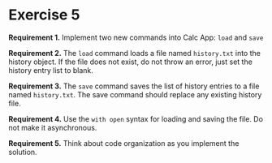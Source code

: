 # Exercise 5

**Requirement 1.** Implement two new commands into Calc App: `load` and `save`

**Requirement 2.** The `load` command loads a file named `history.txt` into the history object. If the file does not exist, do not throw an error, just set the history entry list to blank.

**Requirement 3.** The `save` command saves the list of history entries to a file named `history.txt`. The save command should replace any existing history file.

**Requirement 4.** Use the `with open` syntax for loading and saving the file. Do not make it asynchronous.

**Requirement 5.** Think about code organization as you implement the solution.